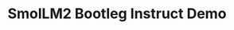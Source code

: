 ---
title: SmolLM2 Bootleg Instruct Demo
emoji: 🤖
colorFrom: blue
colorTo: purple
sdk: gradio
sdk_version: 4.9.0
app_file: app.py
pinned: false
python_version: 3.10
suggested_hardware: cpu-basic
startup_duration_timeout: 5m
---